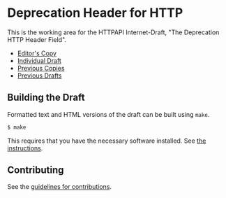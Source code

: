 # Deprecation Header for HTTP

This is the working area for the HTTPAPI Internet-Draft, "The Deprecation HTTP Header Field".

* [Editor's Copy](https://github.com/ietf-wg-httpapi/deprecation-header)
* [Individual Draft](https://datatracker.ietf.org/doc/html/draft-ietf-httpapi-deprecation-header)
* [Previous Copies](https://github.com/sdatspun2/deprecation-header)
* [Previous Drafts](https://tools.ietf.org/html/draft-dalal-deprecation-header)


## Building the Draft

Formatted text and HTML versions of the draft can be built using `make`.

```sh
$ make
```

This requires that you have the necessary software installed.  See
[the instructions](https://github.com/martinthomson/i-d-template/blob/master/doc/SETUP.md).


## Contributing

See the
[guidelines for contributions](https://github.com/ietf-wg-httpapi/draft-ietf-httpapi-deprecation-header/blob/master/CONTRIBUTING.md).
